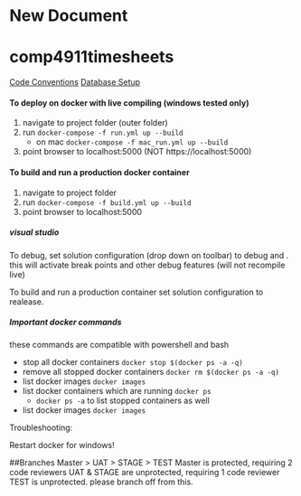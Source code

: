 # New Document

# comp4911timesheets

[Code Conventions](/docs/conventions.md)
[Database Setup](/docs/dbsetup.md)

#### To deploy on docker with live compiling (windows tested only)

1. navigate to project folder (outer folder)
2. run ```docker-compose -f run.yml up --build```
   - on mac ```docker-compose -f mac_run.yml up --build```
3. point browser to localhost:5000 (NOT https://localhost:5000)

#### To build and run a production docker container
1. navigate to project folder
2.  run `docker-compose -f build.yml up --build`
3.  point browser to localhost:5000

##### visual studio

To debug, set solution configuration (drop down on toolbar) to debug and . this will activate break points and other debug features (will not recompile live)

To build and run a production container set solution configuration to realease. 

##### Important docker commands
these commands are compatible with powershell and bash

- stop all docker containers `docker stop $(docker ps -a -q)`
- remove all stopped docker containers `docker rm $(docker ps -a -q)`
- list docker images `docker images`
- list docker containers which are running `docker ps`
  - `docker ps -a` to list stopped containers as well
- list docker images `docker images`

Troubleshooting:

Restart docker for windows!

##Branches
Master > UAT > STAGE > TEST
Master is protected, requiring 2 code reviewers	
UAT & STAGE are unprotected, requiring 1 code reviewer	
TEST is unprotected. please branch off from this.
